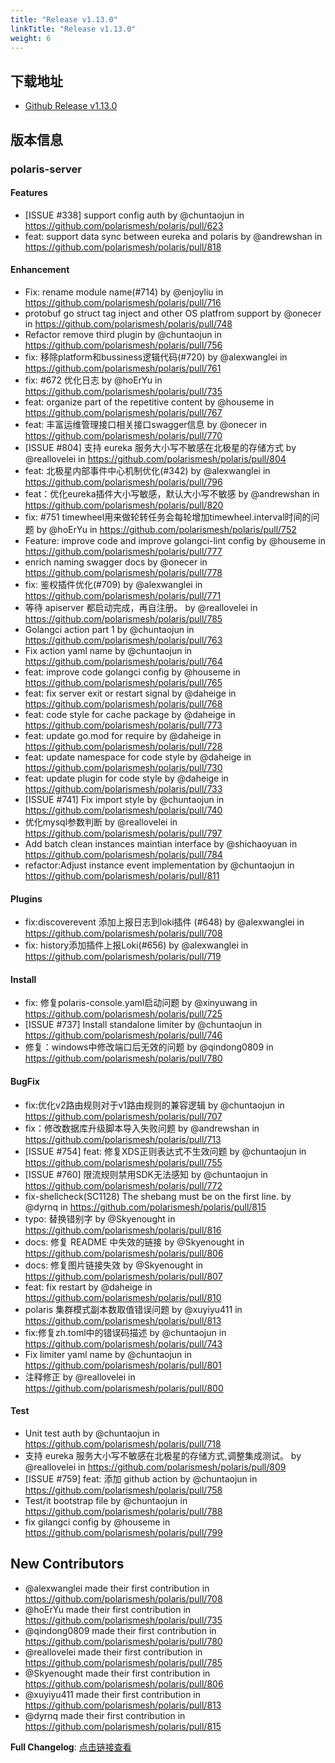 ```yaml
---
title: "Release v1.13.0"
linkTitle: "Release v1.13.0"
weight: 6
---
```



## 下载地址

- [Github Release v1.13.0](https://github.com/polarismesh/polaris/releases/tag/v1.13.0)

## 版本信息

### polaris-server

#### Features

- [ISSUE #338] support config auth by @chuntaojun in https://github.com/polarismesh/polaris/pull/623
- feat: support data sync between eureka and polaris by @andrewshan in https://github.com/polarismesh/polaris/pull/818

####  Enhancement

* Fix: rename module name(#714) by @enjoyliu in https://github.com/polarismesh/polaris/pull/716
* protobuf go struct tag inject and other OS platfrom support by @onecer in https://github.com/polarismesh/polaris/pull/748
* Refactor remove third plugin by @chuntaojun in https://github.com/polarismesh/polaris/pull/756
* fix: 移除platform和bussiness逻辑代码(#720) by @alexwanglei in https://github.com/polarismesh/polaris/pull/761
* fix: #672 优化日志 by @hoErYu in https://github.com/polarismesh/polaris/pull/735
* feat: organize part of the repetitive content by @houseme in https://github.com/polarismesh/polaris/pull/767
* feat: 丰富运维管理接口相关接口swagger信息 by @onecer in https://github.com/polarismesh/polaris/pull/770
* [ISSUE #804] 支持 eureka 服务大小写不敏感在北极星的存储方式 by @reallovelei in https://github.com/polarismesh/polaris/pull/804
* feat: 北极星内部事件中心机制优化(#342) by @alexwanglei in https://github.com/polarismesh/polaris/pull/796
* feat：优化eureka插件大小写敏感，默认大小写不敏感 by @andrewshan in https://github.com/polarismesh/polaris/pull/820
* fix: #751 timewheel用来做轮转任务会每轮增加timewheel.interval时间的问题 by @hoErYu in https://github.com/polarismesh/polaris/pull/752
* Feature: improve code and improve golangci-lint config by @houseme in https://github.com/polarismesh/polaris/pull/777
* enrich naming swagger docs by @onecer in https://github.com/polarismesh/polaris/pull/778
* fix: 鉴权插件优化(#709) by @alexwanglei in https://github.com/polarismesh/polaris/pull/771
* 等待 apiserver 都启动完成，再自注册。 by @reallovelei in https://github.com/polarismesh/polaris/pull/785
* Golangci action part 1 by @chuntaojun in https://github.com/polarismesh/polaris/pull/763
* Fix action yaml name by @chuntaojun in https://github.com/polarismesh/polaris/pull/764
* feat: improve code golangci config by @houseme in https://github.com/polarismesh/polaris/pull/765
* feat: fix server exit or restart signal by @daheige in https://github.com/polarismesh/polaris/pull/768
* feat: code style for cache package by @daheige in https://github.com/polarismesh/polaris/pull/773
* feat: update go.mod for require by @daheige in https://github.com/polarismesh/polaris/pull/728
* feat: update namespace for code style by @daheige in https://github.com/polarismesh/polaris/pull/730
* feat: update plugin for code style by @daheige in https://github.com/polarismesh/polaris/pull/733
* [ISSUE #741] Fix import style by @chuntaojun in https://github.com/polarismesh/polaris/pull/740
* 优化mysql参数判断 by @reallovelei in https://github.com/polarismesh/polaris/pull/797
* Add batch clean instances maintian interface by @shichaoyuan in https://github.com/polarismesh/polaris/pull/784
* refactor:Adjust instance event implementation by @chuntaojun in https://github.com/polarismesh/polaris/pull/811

#### Plugins

- fix:discoverevent 添加上报日志到loki插件 (#648) by @alexwanglei in https://github.com/polarismesh/polaris/pull/708
- fix: history添加插件上报Loki(#656) by @alexwanglei in https://github.com/polarismesh/polaris/pull/719

#### Install

- fix: 修复polaris-console.yaml启动问题 by @xinyuwang in https://github.com/polarismesh/polaris/pull/725
- [ISSUE #737] Install standalone limiter by @chuntaojun in https://github.com/polarismesh/polaris/pull/746
- 修复：windows中修改端口后无效的问题 by @qindong0809 in https://github.com/polarismesh/polaris/pull/780

#### BugFix

* fix:优化v2路由规则对于v1路由规则的兼容逻辑 by @chuntaojun in https://github.com/polarismesh/polaris/pull/707
* fix：修改数据库升级脚本导入失败问题 by @andrewshan in https://github.com/polarismesh/polaris/pull/713
* [ISSUE #754] feat: 修复XDS正则表达式不生效问题 by @chuntaojun in https://github.com/polarismesh/polaris/pull/755
* [ISSUE #760] 限流规则禁用SDK无法感知 by @chuntaojun in https://github.com/polarismesh/polaris/pull/772
* fix-shellcheck(SC1128) The shebang must be on the first line. by @dyrnq in https://github.com/polarismesh/polaris/pull/815
* typo: 替换错别字 by @Skyenought in https://github.com/polarismesh/polaris/pull/816
* docs: 修复 README 中失效的链接 by @Skyenought in https://github.com/polarismesh/polaris/pull/806
* docs: 修复图片链接失效 by @Skyenought in https://github.com/polarismesh/polaris/pull/807
* feat: fix restart by @daheige in https://github.com/polarismesh/polaris/pull/810
* polaris 集群模式副本数取值错误问题 by @xuyiyu411 in https://github.com/polarismesh/polaris/pull/813
* fix:修复zh.toml中的错误码描述 by @chuntaojun in https://github.com/polarismesh/polaris/pull/743
* Fix limiter yaml name by @chuntaojun in https://github.com/polarismesh/polaris/pull/801
* 注释修正 by @reallovelei in https://github.com/polarismesh/polaris/pull/800

#### Test

- Unit test auth by @chuntaojun in https://github.com/polarismesh/polaris/pull/718
- 支持 eureka 服务大小写不敏感在北极星的存储方式,调整集成测试。 by @reallovelei in https://github.com/polarismesh/polaris/pull/809
- [ISSUE #759] feat: 添加 github action by @chuntaojun in https://github.com/polarismesh/polaris/pull/758
- Test/it bootstrap file by @chuntaojun in https://github.com/polarismesh/polaris/pull/788
- fix gilangci config by @houseme in https://github.com/polarismesh/polaris/pull/799

## New Contributors
* @alexwanglei made their first contribution in https://github.com/polarismesh/polaris/pull/708
* @hoErYu made their first contribution in https://github.com/polarismesh/polaris/pull/735
* @qindong0809 made their first contribution in https://github.com/polarismesh/polaris/pull/780
* @reallovelei made their first contribution in https://github.com/polarismesh/polaris/pull/785
* @Skyenought made their first contribution in https://github.com/polarismesh/polaris/pull/806
* @xuyiyu411 made their first contribution in https://github.com/polarismesh/polaris/pull/813
* @dyrnq made their first contribution in https://github.com/polarismesh/polaris/pull/815

**Full Changelog**: [点击链接查看](https://github.com/polarismesh/polaris/compare/v1.12.1...v1.13.0)
